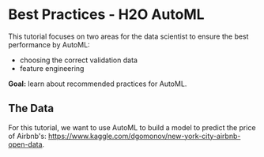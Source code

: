 # Best Practices - H2O AutoML

This tutorial focuses on two areas for the data scientist to ensure the best performance by AutoML: 

* choosing the correct validation data
* feature engineering

**Goal:** learn about recommended practices for AutoML.

## The Data

For this tutorial, we want to use AutoML to build a model to predict the price of Airbnb's: <https://www.kaggle.com/dgomonov/new-york-city-airbnb-open-data>.
